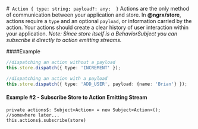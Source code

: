 #` Action { type: string; payload?: any;  }`
Actions are the only method of communication between your application and store. In __@ngrx/store__, actions require a `type` and an optional `payload`, or information carried by the action. Your actions should create a clear history of user interaction within your application.
*Note: Since store itself is a BehaviorSubject you can subscribe it directly to action emitting streams.*

####Example
```ts
//dispatching an action without a payload
this.store.dispatch({ type: 'INCREMENT' });

//dispatching an action with a payload
this.store.dispatch({ type: 'ADD_USER', payload: {name: 'Brian'} });
```

#### Example #2 - Subscribe Store to Action Emitting Stream
```
private actions$: Subject<Action> = new Subject<Action>();
//somewhere later...
this.actions$.subscribe(store)
```


